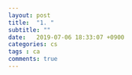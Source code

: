 ```yaml
---
layout: post
title:  "1. "
subtitle: ""
date:   2019-07-06 18:33:07 +0900
categories: cs
tags : ca
comments: true
---
```

